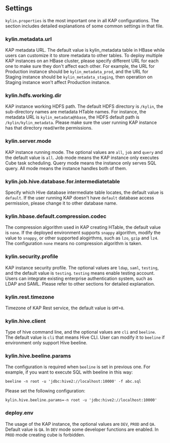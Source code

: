 ## Settings
`kylin.properties` is the most important one in all KAP configurations. The section includes detailed explanations of some common settings in that file.

### kylin.metadata.url
KAP metadata URL. The default value is kylin_metadata table in HBase while users can customize it to store metadata to other tables. To deploy multiple KAP instances on an HBase cluster, please specify different URL for each one to make sure they don't affect each other. For example, the URL for Production instance should be `kylin_metadata_prod`, and the URL for Staging instance should be `kylin_metadata_staging`, then operation on Staging instance won't affect Production instance.

### kylin.hdfs.working.dir
KAP instance working HDFS path. The default HDFS directory is `/kylin`, the sub-directory names are metadata HTable names. For instance, the metadata URL is `kylin_metadata@hbase`, the HDFS default path is `/kylin/kylin_metadata`. Please make sure the user running KAP instance has that directory read/write permissions.

### kylin.server.mode
KAP instance running mode. The optional values are `all`, `job` and `query` and the default value is `all`. Job mode means the KAP instance only executes Cube task scheduling. Query mode means the instance only serves SQL query. All mode means the instance handles both of them.

### kylin.job.hive.database.for.intermediatetable
Specify which Hive database intermediate table locates, the default value is `default`. If the user running KAP doesn't have `default` database access permission, please change it to other database name.

### kylin.hbase.default.compression.codec
The compression algorithm used in KAP creating HTable, the default value is `none`. If the deployed environment supports `snappy` algorithm, modify the value to `snappy`, or other supported alogirthms, such as `lzo`, `gzip` and `lz4`. The configuration `none` means no compression algorithm is taken.

### kylin.security.profile
KAP instance security profile. The optional values are `ldap`, `saml`, `testing`, and the default value is `testing`. `testing` means enable testing account. Users can integrate existing enterprise authentication system, such as LDAP and SAML. Please refer to other sections for detailed explanation.

### kylin.rest.timezone
Timezone of KAP Rest service, the default value is `GMT+8`.

### kylin.hive.client
Type of hive command line, and the optional values are `cli` and `beeline`. The default value is `cli` that means Hive CLI. User can modify it to `beeline` if environment only support Hive beeline.

### kylin.hive.beeline.params
The configuration is required when `beeline` is set in previous one. For example, if you want to execute SQL with beeline in this way:
```
beeline -n root -u 'jdbc:hive2://localhost:10000' -f abc.sql
```

Please set the following configuration:
```
kylin.hive.beeline.params=-n root -u 'jdbc:hive2://localhost:10000'
```

### deploy.env
The usage of the KAP instance, the optional values are `DEV`, `PROD` and `QA`. Default value is `QA`. In `DEV` mode some developer functions are enabled. In `PROD` mode creating cube is forbidden.
